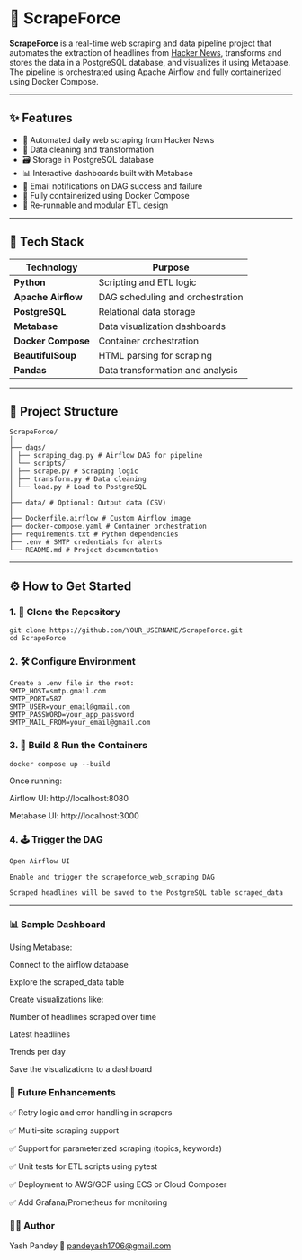 # 🚀 ScrapeForce

**ScrapeForce** is a real-time web scraping and data pipeline project that automates the extraction of headlines from [Hacker News](https://news.ycombinator.com), transforms and stores the data in a PostgreSQL database, and visualizes it using Metabase. The pipeline is orchestrated using Apache Airflow and fully containerized using Docker Compose.

---

## ✨ Features

- 🔁 Automated daily web scraping from Hacker News
- 🧼 Data cleaning and transformation
- 🗃️ Storage in PostgreSQL database
- 📊 Interactive dashboards built with Metabase
- 📧 Email notifications on DAG success and failure
- 🐳 Fully containerized using Docker Compose
- 🔄 Re-runnable and modular ETL design

---

## 🧰 Tech Stack

| Technology       | Purpose                          |
|------------------|----------------------------------|
| **Python**       | Scripting and ETL logic          |
| **Apache Airflow** | DAG scheduling and orchestration |
| **PostgreSQL**   | Relational data storage          |
| **Metabase**     | Data visualization dashboards    |
| **Docker Compose** | Container orchestration         |
| **BeautifulSoup**| HTML parsing for scraping        |
| **Pandas**       | Data transformation and analysis |

---

## 📁 Project Structure
```
ScrapeForce/
│
├── dags/
│ ├── scraping_dag.py # Airflow DAG for pipeline
│ └── scripts/
│ ├── scrape.py # Scraping logic
│ ├── transform.py # Data cleaning
│ └── load.py # Load to PostgreSQL
│
├── data/ # Optional: Output data (CSV)
│
├── Dockerfile.airflow # Custom Airflow image
├── docker-compose.yaml # Container orchestration
├── requirements.txt # Python dependencies
├── .env # SMTP credentials for alerts
└── README.md # Project documentation
```
---

## ⚙️ How to Get Started

### 1. 🔁 Clone the Repository

```
git clone https://github.com/YOUR_USERNAME/ScrapeForce.git
cd ScrapeForce
```
### 2. 🛠️ Configure Environment
```
Create a .env file in the root:
SMTP_HOST=smtp.gmail.com
SMTP_PORT=587
SMTP_USER=your_email@gmail.com
SMTP_PASSWORD=your_app_password
SMTP_MAIL_FROM=your_email@gmail.com
```
### 3. 🐳 Build & Run the Containers
```
docker compose up --build
```
Once running:

Airflow UI: http://localhost:8080

Metabase UI: http://localhost:3000
### 4. 🕹️ Trigger the DAG
```
Open Airflow UI

Enable and trigger the scrapeforce_web_scraping DAG

Scraped headlines will be saved to the PostgreSQL table scraped_data

```
--- 
### 📊 Sample Dashboard
Using Metabase:

Connect to the airflow database

Explore the scraped_data table

Create visualizations like:

Number of headlines scraped over time

Latest headlines

Trends per day

Save the visualizations to a dashboard

### 🌱 Future Enhancements
✅ Retry logic and error handling in scrapers

✅ Multi-site scraping support

✅ Support for parameterized scraping (topics, keywords)

✅ Unit tests for ETL scripts using pytest

✅ Deployment to AWS/GCP using ECS or Cloud Composer

✅ Add Grafana/Prometheus for monitoring

### 👨‍💻 Author
Yash Pandey
📧 pandeyash1706@gmail.com
